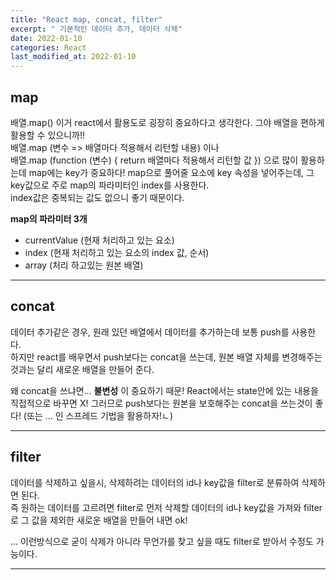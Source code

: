 ```yaml
---
title: "React map, concat, filter"
excerpt: " 기본적인 데이터 추가, 데이터 삭제"
date: 2022-01-10
categories: React
last_modified_at: 2022-01-10
---
```


## map

배열.map()
이거 react에서 활용도로 굉장히 중요하다고 생각한다. 그야 배열을 편하게 활용할 수 있으니까!!  
배열.map (변수 => 배열마다 적용해서 리턴할 내용) 이나  
배열.map (function (변수) {
return 배열마다 적용해서 리턴할 값
})
으로 많이 활용하는데 map에는 key가 중요하다! map으로 풀어줄 요소에 key 속성을 넣어주는데, 그 key값으로 주로 map의 파라미터인 index를 사용한다.  
index값은 중복되는 값도 없으니 좋기 때문이다.

**map의 파라미터 3개**

- currentValue (현재 처리하고 있는 요소)
- index (현재 처리하고 있는 요소의 index 값, 순서)
- array (처리 하고있는 원본 배열)

---

## concat

데이터 추가같은 경우, 원래 있던 배열에서 데이터를 추가하는데 보통 push를 사용한다.  
하지만 react를 배우면서 push보다는 concat을 쓰는데, 원본 배열 자체를 변경해주는것과는 달리 새로운 배열을 만들어 준다.

왜 concat을 쓰냐면... **불변성** 이 중요하기 때문!
React에서는 state안에 있는 내용을 직접적으로 바꾸면 X! 그러므로 push보다는 원본을 보호해주는 concat을 쓰는것이 좋다! (또는 ... 인 스프레드 기법을 활용하자!ㄴ)

---

## filter

데이터를 삭제하고 싶을시, 삭제하려는 데이터의 id나 key값을 filter로 분류하여 삭제하면 된다.  
즉 원하는 데이터를 고르려면 filter로 먼저 삭제할 데이터의 id나 key값을 가져와 filter로 그 값을 제외한 새로운 배열을 만들어 내면 ok!

... 이런방식으로 굳이 삭제가 아니라 무언가를 찾고 싶을 때도 filter로 받아서 수정도 가능이다.

---
